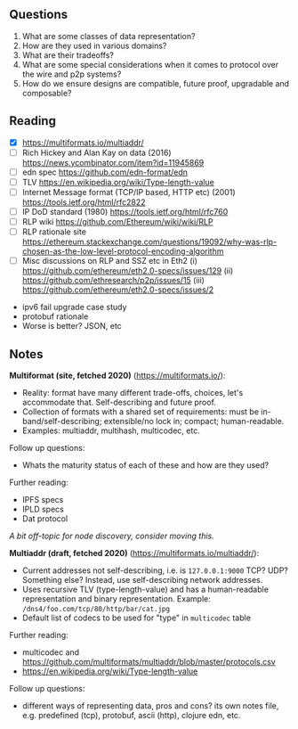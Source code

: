 ## Questions

1. What are some classes of data representation?
2. How are they used in various domains?
3. What are their tradeoffs?
4. What are some special considerations when it comes to protocol over the wire and p2p systems?
5. How do we ensure designs are compatible, future proof, upgradable and composable?

## Reading

- [x] https://multiformats.io/multiaddr/
- [ ] Rich Hickey and Alan Kay on data (2016) https://news.ycombinator.com/item?id=11945869
- [ ] edn spec https://github.com/edn-format/edn
- [ ] TLV https://en.wikipedia.org/wiki/Type-length-value
- [ ] Internet Message format (TCP/IP based, HTTP etc) (2001) https://tools.ietf.org/html/rfc2822
- [ ] IP DoD standard (1980) https://tools.ietf.org/html/rfc760
- [ ] RLP wiki https://github.com/Ethereum/wiki/wiki/RLP
- [ ] RLP rationale site https://ethereum.stackexchange.com/questions/19092/why-was-rlp-chosen-as-the-low-level-protocol-encoding-algorithm
- [ ] Misc discussions on RLP and SSZ etc in Eth2 (i) https://github.com/ethereum/eth2.0-specs/issues/129 (ii) https://github.com/ethresearch/p2p/issues/15 (iii) https://github.com/ethereum/eth2.0-specs/issues/2 

- ipv6 fail upgrade case study
- protobuf rationale
- Worse is better? JSON, etc

## Notes

**Multiformat (site, fetched 2020)** (https://multiformats.io/):

- Reality: format have many different trade-offs, choices, let's accommodate that. Self-describing and future proof.
- Collection of formats with a shared set of requirements: must be in-band/self-describing; extensible/no lock in; compact; human-readable.
- Examples: multiaddr, multihash, multicodec, etc.

Follow up questions:
- Whats the maturity status of each of these and how are they used?

Further reading:
- IPFS specs
- IPLD specs
- Dat protocol

*A bit off-topic for node discovery, consider moving this.*

**Multiaddr (draft, fetched 2020)** (https://multiformats.io/multiaddr/):

- Current addresses not self-describing, i.e. is `127.0.0.1:9000` TCP? UDP? Something else? Instead, use self-describing network addresses.
- Uses recursive TLV (type-length-value) and has a human-readable representation and binary representation. Example: `/dns4/foo.com/tcp/80/http/bar/cat.jpg`
- Default list of codecs to be used for "type" in `multicodec` table

Further reading:
- multicodec and https://github.com/multiformats/multiaddr/blob/master/protocols.csv
- https://en.wikipedia.org/wiki/Type-length-value

Follow up questions:
- different ways of representing data, pros and cons? its own notes file, e.g. predefined (tcp), protobuf, ascii (http), clojure edn, etc.
